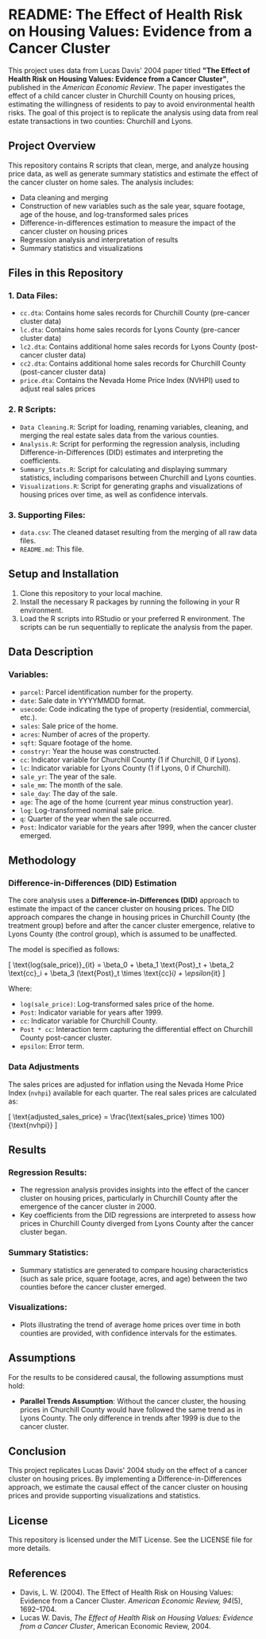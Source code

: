 # README: The Effect of Health Risk on Housing Values: Evidence from a Cancer Cluster

This project uses data from Lucas Davis' 2004 paper titled **"The Effect of Health Risk on Housing Values: Evidence from a Cancer Cluster"**, published in the *American Economic Review*. The paper investigates the effect of a child cancer cluster in Churchill County on housing prices, estimating the willingness of residents to pay to avoid environmental health risks. The goal of this project is to replicate the analysis using data from real estate transactions in two counties: Churchill and Lyons.

## Project Overview

This repository contains R scripts that clean, merge, and analyze housing price data, as well as generate summary statistics and estimate the effect of the cancer cluster on home sales. The analysis includes:

- Data cleaning and merging
- Construction of new variables such as the sale year, square footage, age of the house, and log-transformed sales prices
- Difference-in-differences estimation to measure the impact of the cancer cluster on housing prices
- Regression analysis and interpretation of results
- Summary statistics and visualizations

## Files in this Repository

### 1. **Data Files:**
- `cc.dta`: Contains home sales records for Churchill County (pre-cancer cluster data)
- `lc.dta`: Contains home sales records for Lyons County (pre-cancer cluster data)
- `lc2.dta`: Contains additional home sales records for Lyons County (post-cancer cluster data)
- `cc2.dta`: Contains additional home sales records for Churchill County (post-cancer cluster data)
- `price.dta`: Contains the Nevada Home Price Index (NVHPI) used to adjust real sales prices

### 2. **R Scripts:**
- `Data Cleaning.R`: Script for loading, renaming variables, cleaning, and merging the real estate sales data from the various counties.
- `Analysis.R`: Script for performing the regression analysis, including Difference-in-Differences (DID) estimates and interpreting the coefficients.
- `Summary_Stats.R`: Script for calculating and displaying summary statistics, including comparisons between Churchill and Lyons counties.
- `Visualizations.R`: Script for generating graphs and visualizations of housing prices over time, as well as confidence intervals.

### 3. **Supporting Files:**
- `data.csv`: The cleaned dataset resulting from the merging of all raw data files.
- `README.md`: This file.

## Setup and Installation

1. Clone this repository to your local machine.
2. Install the necessary R packages by running the following in your R environment.
3. Load the R scripts into RStudio or your preferred R environment. The scripts can be run sequentially to replicate the analysis from the paper.

## Data Description

### Variables:
- `parcel`: Parcel identification number for the property.
- `date`: Sale date in YYYYMMDD format.
- `usecode`: Code indicating the type of property (residential, commercial, etc.).
- `sales`: Sale price of the home.
- `acres`: Number of acres of the property.
- `sqft`: Square footage of the home.
- `constryr`: Year the house was constructed.
- `cc`: Indicator variable for Churchill County (1 if Churchill, 0 if Lyons).
- `lc`: Indicator variable for Lyons County (1 if Lyons, 0 if Churchill).
- `sale_yr`: The year of the sale.
- `sale_mm`: The month of the sale.
- `sale_day`: The day of the sale.
- `age`: The age of the home (current year minus construction year).
- `log`: Log-transformed nominal sale price.
- `q`: Quarter of the year when the sale occurred.
- `Post`: Indicator variable for the years after 1999, when the cancer cluster emerged.

## Methodology

### Difference-in-Differences (DID) Estimation

The core analysis uses a **Difference-in-Differences (DID)** approach to estimate the impact of the cancer cluster on housing prices. The DID approach compares the change in housing prices in Churchill County (the treatment group) before and after the cancer cluster emergence, relative to Lyons County (the control group), which is assumed to be unaffected.

The model is specified as follows:

\[
\text{log(sale\_price)}_{it} = \beta_0 + \beta_1 \text{Post}_t + \beta_2 \text{cc}_i + \beta_3 (\text{Post}_t \times \text{cc}_i) + \epsilon_{it}
\]

Where:
- `log(sale_price)`: Log-transformed sales price of the home.
- `Post`: Indicator variable for years after 1999.
- `cc`: Indicator variable for Churchill County.
- `Post * cc`: Interaction term capturing the differential effect on Churchill County post-cancer cluster.
- `epsilon`: Error term.

### Data Adjustments

The sales prices are adjusted for inflation using the Nevada Home Price Index (`nvhpi`) available for each quarter. The real sales prices are calculated as:

\[
\text{adjusted\_sales\_price} = \frac{\text{sales\_price} \times 100}{\text{nvhpi}}
\]

## Results

### Regression Results:
- The regression analysis provides insights into the effect of the cancer cluster on housing prices, particularly in Churchill County after the emergence of the cancer cluster in 2000.
- Key coefficients from the DID regressions are interpreted to assess how prices in Churchill County diverged from Lyons County after the cancer cluster began.

### Summary Statistics:
- Summary statistics are generated to compare housing characteristics (such as sale price, square footage, acres, and age) between the two counties before the cancer cluster emerged.

### Visualizations:
- Plots illustrating the trend of average home prices over time in both counties are provided, with confidence intervals for the estimates.

## Assumptions

For the results to be considered causal, the following assumptions must hold:
- **Parallel Trends Assumption**: Without the cancer cluster, the housing prices in Churchill County would have followed the same trend as in Lyons County. The only difference in trends after 1999 is due to the cancer cluster.

## Conclusion

This project replicates Lucas Davis' 2004 study on the effect of a cancer cluster on housing prices. By implementing a Difference-in-Differences approach, we estimate the causal effect of the cancer cluster on housing prices and provide supporting visualizations and statistics.

## License

This repository is licensed under the MIT License. See the LICENSE file for more details.

## References

- Davis, L. W. (2004). The Effect of Health Risk on Housing Values: Evidence from a Cancer Cluster. *American Economic Review, 94*(5), 1692–1704.
- Lucas W. Davis, *The Effect of Health Risk on Housing Values: Evidence from a Cancer Cluster*, American Economic Review, 2004.
